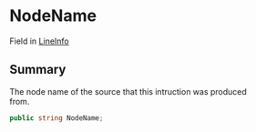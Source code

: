 # NodeName

Field in [LineInfo](yarn.compiler.nodedebuginfo.lineinfo.md)

## Summary

The node name of the source that this intruction was produced\
from.

```csharp
public string NodeName;
```
